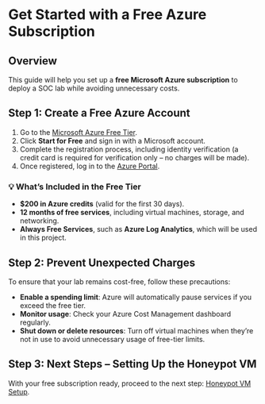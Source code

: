 # Get Started with a Free Azure Subscription

## Overview
This guide will help you set up a **free Microsoft Azure subscription** to deploy a SOC lab while avoiding unnecessary costs.

## Step 1: Create a Free Azure Account
1. Go to the [Microsoft Azure Free Tier](https://azure.microsoft.com/en-us/free/).
2. Click **Start for Free** and sign in with a Microsoft account.
3. Complete the registration process, including identity verification (a credit card is required for verification only – no charges will be made).
4. Once registered, log in to the [Azure Portal](https://portal.azure.com).

### 💡 **What’s Included in the Free Tier**
- **$200 in Azure credits** (valid for the first 30 days).
- **12 months of free services**, including virtual machines, storage, and networking.
- **Always Free Services**, such as **Azure Log Analytics**, which will be used in this project.

## Step 2: Prevent Unexpected Charges
To ensure that your lab remains cost-free, follow these precautions:
- **Enable a spending limit**: Azure will automatically pause services if you exceed the free tier.
- **Monitor usage**: Check your Azure Cost Management dashboard regularly.
- **Shut down or delete resources**: Turn off virtual machines when they’re not in use to avoid unnecessary usage of free-tier limits.

## Step 3: Next Steps – Setting Up the Honeypot VM
With your free subscription ready, proceed to the next step: [Honeypot VM Setup](honeypot-vm-setup.md).
